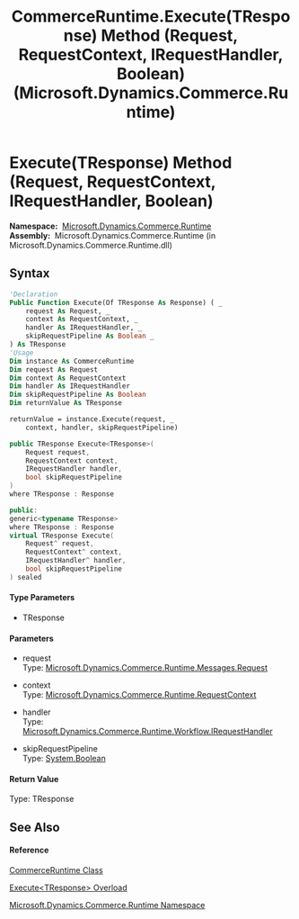 ﻿---
title: CommerceRuntime.Execute(TResponse) Method (Request, RequestContext, IRequestHandler, Boolean) (Microsoft.Dynamics.Commerce.Runtime)
TOCTitle: Execute(TResponse) Method (Request, RequestContext, IRequestHandler, Boolean)
ms:assetid: M:Microsoft.Dynamics.Commerce.Runtime.CommerceRuntime.Execute``1(Microsoft.Dynamics.Commerce.Runtime.Messages.Request,Microsoft.Dynamics.Commerce.Runtime.RequestContext,Microsoft.Dynamics.Commerce.Runtime.Workflow.IRequestHandler,System.Boolean)
ms:mtpsurl: https://technet.microsoft.com/en-us/library/Dn987503(v=AX.60)
ms:contentKeyID: 65316058
ms.date: 05/18/2015
mtps_version: v=AX.60
dev_langs:
- vb
- csharp
- c++
---

# Execute(TResponse) Method (Request, RequestContext, IRequestHandler, Boolean)

**Namespace:**  [Microsoft.Dynamics.Commerce.Runtime](microsoft-dynamics-commerce-runtime-namespace.md)  
**Assembly:**  Microsoft.Dynamics.Commerce.Runtime (in Microsoft.Dynamics.Commerce.Runtime.dll)

## Syntax

``` vb
'Declaration
Public Function Execute(Of TResponse As Response) ( _
    request As Request, _
    context As RequestContext, _
    handler As IRequestHandler, _
    skipRequestPipeline As Boolean _
) As TResponse
'Usage
Dim instance As CommerceRuntime
Dim request As Request
Dim context As RequestContext
Dim handler As IRequestHandler
Dim skipRequestPipeline As Boolean
Dim returnValue As TResponse

returnValue = instance.Execute(request, _
    context, handler, skipRequestPipeline)
```

``` csharp
public TResponse Execute<TResponse>(
    Request request,
    RequestContext context,
    IRequestHandler handler,
    bool skipRequestPipeline
)
where TResponse : Response
```

``` c++
public:
generic<typename TResponse>
where TResponse : Response
virtual TResponse Execute(
    Request^ request, 
    RequestContext^ context, 
    IRequestHandler^ handler, 
    bool skipRequestPipeline
) sealed
```

#### Type Parameters

  - TResponse

#### Parameters

  - request  
    Type: [Microsoft.Dynamics.Commerce.Runtime.Messages.Request](request-class-microsoft-dynamics-commerce-runtime-messages.md)  

<!-- end list -->

  - context  
    Type: [Microsoft.Dynamics.Commerce.Runtime.RequestContext](requestcontext-class-microsoft-dynamics-commerce-runtime.md)  

<!-- end list -->

  - handler  
    Type: [Microsoft.Dynamics.Commerce.Runtime.Workflow.IRequestHandler](irequesthandler-interface-microsoft-dynamics-commerce-runtime-workflow.md)  

<!-- end list -->

  - skipRequestPipeline  
    Type: [System.Boolean](https://technet.microsoft.com/en-us/library/a28wyd50\(v=ax.60\))  

#### Return Value

Type: TResponse  

## See Also

#### Reference

[CommerceRuntime Class](commerceruntime-class-microsoft-dynamics-commerce-runtime.md)

[Execute\<TResponse\> Overload](commerceruntime-execute-tresponse-method-microsoft-dynamics-commerce-runtime.md)

[Microsoft.Dynamics.Commerce.Runtime Namespace](microsoft-dynamics-commerce-runtime-namespace.md)


